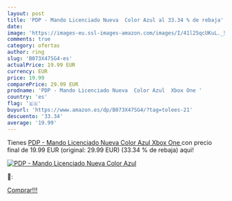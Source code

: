 ```yaml
---
layout: post
title: 'PDP - Mando Licenciado Nueva  Color Azul al 33.34 % de rebaja'
date: 
image: 'https://images-eu.ssl-images-amazon.com/images/I/41l25qcUKuL._SL200_.jpg'
comments: true
category: ofertas
author: ring
slug: 'B073X47SG4-es'
actualPrice: 19.99 EUR
currency: EUR
price: 19.99
comparePrice: 29.99 EUR
prodname: 'PDP - Mando Licenciado Nueva  Color Azul  Xbox One '
country: 'es'
flag: '🇪🇸'
buyurl: 'https://www.amazon.es/dp/B073X47SG4/?tag=tolees-21'
descuento: '33.34'
average: '19.99'
---
```


Tienes [PDP - Mando Licenciado Nueva  Color Azul  Xbox One ](https://www.amazon.es/dp/B073X47SG4/?tag=tolees-21) con precio final de  19.99 EUR (original: 29.99 EUR) (33.34 %  de rebaja) aqui!

[![PDP - Mando Licenciado Nueva  Color Azul](https://images-eu.ssl-images-amazon.com/images/I/41l25qcUKuL._SL200_.jpg)](https://www.amazon.es/dp/B073X47SG4/?tag=tolees-21)

🔎:


[Comprar!!!](https://www.amazon.es/dp/B073X47SG4/?tag=tolees-21)
